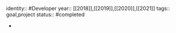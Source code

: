 identity:: #Developer
year:: [[2018]],[[2019]],[[2020]],[[2021]]
tags:: goal,project
status:: #completed

-